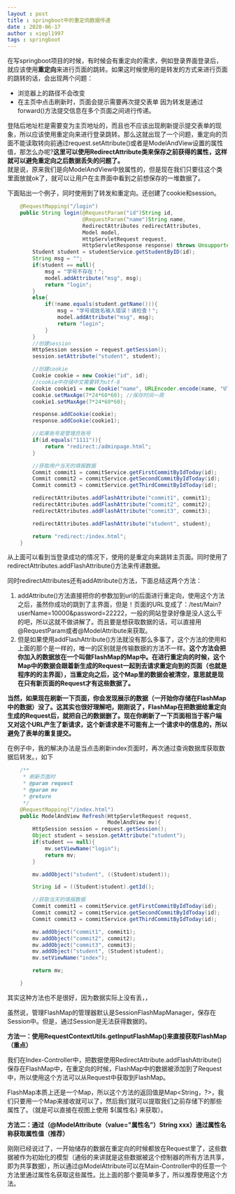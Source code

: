 ```yaml
---
layout : post
title : springboot中的重定向数据传递
date : 2020-06-17
author : xiepl1997
tags : springboot
---
```


在写springboot项目的时候，有时候会有重定向的需求，例如登录界面登录后，就应该使用**重定向**来进行页面的跳转。如果这时候使用的是转发的方式来进行页面的跳转的话，会出现两个问题：
* 浏览器上的路径不会改变
* 在主页中点击刷新时，页面会提示需要再次提交表单
因为转发是通过forward()方法提交信息在多个页面之间进行传递。  

登陆后地址栏是需要变为主页地址的，而且也不应该出现刷新提示提交表单的现象，所以应该使用重定向来进行登录跳转。那么这就出现了一个问题，重定向的页面不能读取转向前通过request.setAttribute()或者是ModelAndView设置的属性值，那怎么办呢?**这里可以使用RedirectAttribute类来保存之前获得的属性，这样就可以避免重定向之后数据丢失的问题了。**  
就是说，原来我们是向ModelAndView中放属性的，但是现在我们只要往这个类里面放就ok了，就可以让用户在主界面中看到之前想保存的一堆数据了。  

下面贴出一个例子，同时使用到了转发和重定向。还创建了cookie和session。
```java
    @RequestMapping("/login")
    public String login(@RequestParam("id")String id,
                        @RequestParam("name")String name,
                        RedirectAttributes redirectAttributes,
                        Model model,
                        HttpServletRequest request,
                        HttpServletResponse response) throws UnsupportedEncodingException {
        Student student = studentService.getStudentByID(id);
        String msg = "";
        if(student == null){
            msg = "学号不存在！";
            model.addAttribute("msg", msg);
            return "login";
        }
        else{
            if(!name.equals(student.getName())){
                msg = "学号或姓名输入错误！请检查！";
                model.addAttribute("msg", msg);
                return "login";
            }
        }
        //创建session
        HttpSession session = request.getSession();
        session.setAttribute("student", student);

        //创建cookie
        Cookie cookie = new Cookie("id", id);
        //cookie中存储中文需要转为utf-8
        Cookie cookie1 = new Cookie("name", URLEncoder.encode(name, "UTF-8"));
        cookie.setMaxAge(7*24*60*60); //保存时间一周
        cookie1.setMaxAge(7*24*60*60);

        response.addCookie(cookie);
        response.addCookie(cookie1);

        //如果账号是管理员账号
        if(id.equals("1111")){
            return "redirect:/adminpage.html";
        }

        //获取用户当天的填报数据
        Commit commit1 = commitService.getFirstCommitByIdToday(id);
        Commit commit2 = commitService.getSecondCommitByIdToday(id);
        Commit commit3 = commitService.getThirdCommitByIdToday(id);

        redirectAttributes.addFlashAttribute("commit1", commit1);
        redirectAttributes.addFlashAttribute("commit2", commit2);
        redirectAttributes.addFlashAttribute("commit3", commit3);

        redirectAttributes.addFlashAttribute("student", student);

        return "redirect:/index.html";
    }
```
从上面可以看到当登录成功的情况下，使用的是重定向来跳转主页面。同时使用了redirectAttributes.addFlashAttribute()方法来传递数据。  

同时redirectAttributes还有addAttribute()方法，下面总结这两个方法：  
1. addAttribute()方法直接把你的参数加到url的后面进行重定向，使用这个方法之后，虽然你成功的跳到了主界面，但是！页面的URL变成了：/test/Main?userName=10000&password=22222，一般的网站登录好像是没人这么干的吧，所以这就不做讲解了。而且要是想获取数据的话，可以直接用@RequestParam或者@ModelAttribute来获取。
2. 但是如果使用addFlashAttribute()方法就没有那么多事了，这个方法的使用和上面的那个是一样的，唯一的区别就是传输数据的方法不一样。**这个方法会把你加入的数据放在一个叫做FlashMap的Map中。在进行重定向的时候，这个Map中的数据会跟着新生成的Request一起到去请求重定向到的页面（也就是程序的的主界面），当重定向之后，这个Map里的数据会被清空，意思就是现在只有新页面的Request才有这些数据了。**

**当然，如果现在刷新一下页面，你会发现展示的数据（一开始你存储在FlashMap中的数据）没了。这其实也很好理解吧，刚刚说了，FlashMap在把数据给重定向生成的Request后，就把自己的数据删了。现在你刷新了一下页面相当于客户端又对这个URL产生了新请求，这个新请求是不可能有上一个请求中的信息的，所以避免了表单的重复提交。**  

在例子中，我的解决办法是当点击刷新index页面时，再次通过查询数据库获取数据后转发。，如下
```java
    /**
     * 刷新页面时
     * @param request
     * @param mv
     * @return
     */
    @RequestMapping("/index.html")
    public ModelAndView Refresh(HttpServletRequest request,
                                ModelAndView mv){
        HttpSession session = request.getSession();
        Object student = session.getAttribute("student");
        if(student == null){
            mv.setViewName("login");
            return mv;
        }

        mv.addObject("student", ((Student)student));

        String id = ((Student)student).getId();

        //获取当天的填报数据
        Commit commit1 = commitService.getFirstCommitByIdToday(id);
        Commit commit2 = commitService.getSecondCommitByIdToday(id);
        Commit commit3 = commitService.getThirdCommitByIdToday(id);

        mv.addObject("commit1", commit1);
        mv.addObject("commit2", commit2);
        mv.addObject("commit3", commit3);
        mv.addObject("student", (Student)student);
        mv.setViewName("index");

        return mv;

    }
```
其实这种方法也不是很好，因为数据实际上没有丢，，  

虽然说，管理FlashMap的管理器默认是SessionFlashMapManager，保存在Session中。但是，通过Session是无法获得数据的。  

**方法一：使用RequestContextUtils.getInputFlashMap()来直接获取FlashMap（重点）**

我们在Index-Controller中，把数据使用RedirectAttribute.addFlashAttribute()保存在FlashMap中，在重定向的时候，FlashMap中的数据被添加到了Request中，所以使用这个方法可以从Request中获取到FlashMap。

FlashMap本质上还是一个Map，所以这个方法的返回值是Map<String，?>，我们只要用一个Map来接收就可以了，然后我们就可以提取我们之前存储下的那些属性了。（就是可以直接在视图上使用 ${属性名} 来获取）。

**方法二：通过（@ModelAttribute（value="属性名"）String xxx）通过属性名称获取属性值（推荐）**

刚刚已经说过了，一开始储存的数据在重定向的时候都放在Request里了，这些数据被作为初始化的模型（通俗的来讲就是这些数据被这个控制器的所有方法共享，即为共享数据），所以通过@ModelAttribute可以在Main-Controller中的任意一个方法里通过属性名获取这些属性。比上面的那个要简单多了，所以推荐使用这个方法。